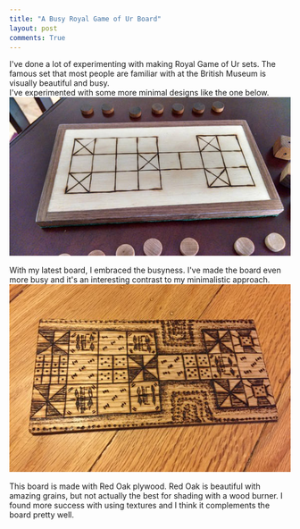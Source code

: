 ```yaml
---
title: "A Busy Royal Game of Ur Board"
layout: post
comments: True
---
```

I've done a lot of experimenting with making Royal Game of Ur sets.  The famous set that most people are familiar with at the British Museum is visually beautiful and busy.    
I've experimented with some more minimal designs like the one below.
![Royal Game of Ur Minimal](/assets/minimal_ur.jpg)

With my latest board, I embraced the busyness.  I've made the board even more busy and it's an interesting contrast to my minimalistic approach.
![Royal Game of Ur Busy](/assets/busy_ur.jpg)

This board is made with Red Oak plywood.  Red Oak is beautiful with amazing grains, but not actually the best for shading with a wood burner.  I found more success with using textures and I think it complements the board pretty well.




